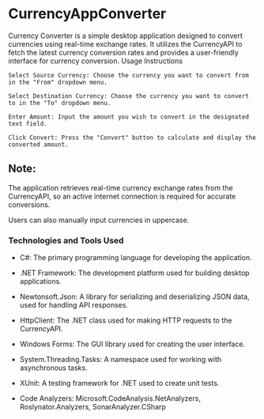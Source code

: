 # CurrencyAppConverter

Currency Converter is a simple desktop application designed to convert currencies using real-time exchange rates. It utilizes the CurrencyAPI to fetch the latest currency conversion rates and provides a user-friendly interface for currency conversion. Usage Instructions

    Select Source Currency: Choose the currency you want to convert from in the "From" dropdown menu.

    Select Destination Currency: Choose the currency you want to convert to in the "To" dropdown menu.

    Enter Amount: Input the amount you wish to convert in the designated text field.

    Click Convert: Press the "Convert" button to calculate and display the converted amount.

## Note:

The application retrieves real-time currency exchange rates from the CurrencyAPI, so an active internet connection is required for accurate conversions.

Users can also manually input currencies in uppercase.

### Technologies and Tools Used

- C#: The primary programming language for developing the application.

- .NET Framework: The development platform used for building desktop applications.

- Newtonsoft.Json: A library for serializing and deserializing JSON data, used for handling API responses.

- HttpClient: The .NET class used for making HTTP requests to the CurrencyAPI.

- Windows Forms: The GUI library used for creating the user interface.

- System.Threading.Tasks: A namespace used for working with asynchronous tasks.

- XUnit: A testing framework for .NET used to create unit tests.

- Code Analyzers: Microsoft.CodeAnalysis.NetAnalyzers, Roslynator.Analyzers, SonarAnalyzer.CSharp
